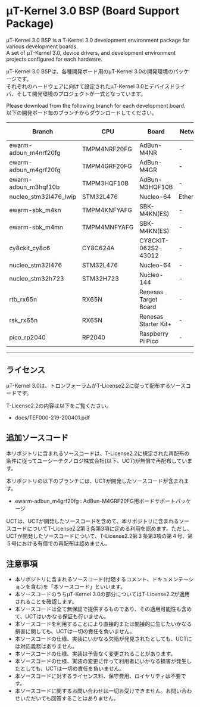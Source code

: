 # μT-Kernel 3.0 BSP (Board Support Package)
μT-Kernel 3.0 BSP is a T-Kernel 3.0 development environment package for various development boards.  
A set of μT-Kernel 3.0, device drivers, and development environment projects configured for each hardware.  

μT-Kernel 3.0 BSPは、各種開発ボード用のμT-Kernel 3.0の開発環境のパッケージです。  
それぞれのハードウェアに向けて設定されたμT-Kernel 3.0とデバイスドライバ、そして開発環境のプロジェクトが一式となっています。  

Please download from the following branch for each development board.  
以下の開発ボード毎のブランチからダウンロードしてください。

| Branch                | CPU          | Board                | Network Devie   | Development environment |
| --------------------- | ------------ | -------------------- | --------------- | ----------------------- |
| ewarm-adbun_m4nrf20fg | TMPM4NRF20FG | AdBun-M4NR           | -               | EWARM                   |
| ewarm-adbun_m4grf20fg | TMPM4GRF20FG | AdBun-M4GR           | -               | EWARM                   |
| ewarm-adbun_m3hqf10b  | TMPM3HQF10B  | AdBun-M3HQF10B       | -               | EWARM                   |
| nucleo_stm32l476_lwip | STM32L476    | Nucleo-64            | EthernetShield2 | STM32CubeIDE            |
| ewarm-sbk_m4kn        | TMPM4KNFYAFG | SBK-M4KN(ES)         | -               | EWARM                   |
| ewarm-sbk_m4mn        | TMPM4MNFYAFG | SBK-M4KN(ES)         | -               | EWARM                   |
| cy8ckit_cy8c6         | CY8C624A     | CY8CKIT-062S2-43012  | -               | ModusToolbox            |
| nucleo_stm32l476      | STM32L476    | Nucleo-64            | -               | STM32CubeIDE            |
| nucleo_stm32h723      | STM32H723    | Nucleo-144           | -               | STM32CubeIDE            |
| rtb_rx65n             | RX65N        | Renesas Target Board | -               | e2Studio                |
| rsk_rx65n             | RX65N        | Renesas Starter Kit+ | -               | e2Studio                |
| pico_rp2040           | RP2040       | Raspberry Pi Pico    | -               | Eclipse CDT             |
---

## ライセンス

μT-Kernel 3.0は、トロンフォーラムがT-License2.2に従って配布するソースコードです。

T-License2.2の内容は以下をご覧ください。

- docs/TEF000-219-200401.pdf

## 追加ソースコード

本リポジトリに含まれるソースコードは、T-License2.2に規定された再配布の条件に従ってユーシーテクノロジ株式会社(以下、UCT)が無償で再配布しています。

本リポジトリの以下のブランチには、UCTが開発したソースコードが含まれます。

- ewarm-adbun_m4grf20fg : AdBun-M4GRF20FG用ボードサポートパッケージ

UCTは、UCTが開発したソースコードを含めて、本リポジトリに含まれるソースコードについてT-License2.2第３条第3項に定める利用を認めます。ただし、UCTが開発したソースコードについて、T-License2.2第３条第3項の第４号、第５号における有償での再配布は認めません。


## 注意事項

- 本リポジトリに含まれるソースコード(付随するコメント、ドキュメンテーションを含む)を「本ソースコード」といいます。
- 本ソースコードのうちμT-Kernel 3.0の部分についてはT-License2.2が適用されることを確認します。
- 本ソースコードは全て無保証で提供するものであり、その適用可能性も含めて、UCTはいかなる保証も行いません。
- 本ソースコードを利用することにより直接的または間接的に生じたいかなる損害に関しても、UCTは一切の責任を負いません。
- 本ソースコードの仕様、実装にいかなる欠陥が発見されたとしても、UCTには対応義務はありません。
- 本ソースコードの仕様、実装は予告なく変更されることがあります。
- 本ソースコードの仕様、実装の変更に伴って利用者にいかなる損害が発生したとしても、UCTは一切の責任を負いません。
- 本ソースコードに対するライセンス料、保守費用、ロイヤリティは不要です。
- 本ソースコードに関するお問い合わせは一切お受けできません。お問い合わせいただいても回答することはありません。
